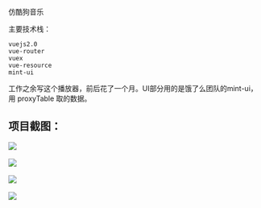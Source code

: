 仿酷狗音乐

主要技术栈：

    vuejs2.0
    vue-router
    vuex
    vue-resource
    mint-ui
    
   工作之余写这个播放器，前后花了一个月。UI部分用的是饿了么团队的mint-ui，用 proxyTable 取的数据。

项目截图：
----
![](http://p1.bqimg.com/567571/3c5a913634588182.png)<br><br>
![](http://p1.bqimg.com/567571/95d8eca41b39fbcf.png)<br><br>
![](http://p1.bqimg.com/567571/4f2f5522d5403c5d.png)<br><br>
![](http://p1.bqimg.com/567571/b05a4d612b40baca.png)<br><br>

